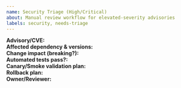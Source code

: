 ```yaml
---
name: Security Triage (High/Critical)
about: Manual review workflow for elevated-severity advisories
labels: security, needs-triage
---
```


**Advisory/CVE:**  
**Affected dependency & versions:**  
**Change impact (breaking?):**  
**Automated tests pass?:**  
**Canary/Smoke validation plan:**  
**Rollback plan:**  
**Owner/Reviewer:**  
